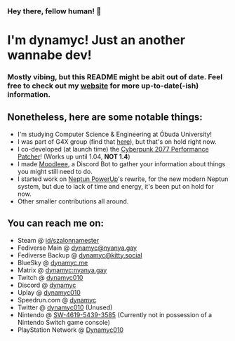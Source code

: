 ###
### Hey there, fellow human! 👋
# I'm dynamyc! Just an another wannabe dev!

### Mostly vibing, but this README might be abit out of date. Feel free to check out my [website](https://dynamyc.me) for more up-to-date(-ish) information.

## Nonetheless, here are some notable things:
- I'm studying Computer Science & Engineering at Óbuda University!
- I was part of G4X group (find that [here](https://github.com/Team-G4/g4x)), but that's on hold right now.
- I co-developed (at launch time) the [Cyberpunk 2077 Performance Patcher](https://github.com/asoji/Cyberpunk2077-PerformancePatcher)! (Works up until 1.04, **NOT 1.4**)
- I made [Moodleee](https://github.com/dynamyc010/moodleee), a Discord Bot to gather your information about things you might still need to do.
- I started work on [Neptun PowerUp](https://github.com/dynamyc010/npu)'s rewrite, for the new modern Neptun system, but due to lack of time and energy, it's been put on hold for now.
- Other smaller contributions all around.

## You can reach me on:
- Steam @ [id/szalonnamester](https://steamcommunity.com/id/szalonnamester/)
- Fediverse Main @ [dynamyc@nyanya.gay](https://nyaynya.gay/dynamyc)
- Fediverse Backup @ [dynamyc@kitty.social](https://kitty.social/dynamyc)
- BlueSky @ [dynamyc.me](https://bsky.app/profile/dynamyc.me)
- Matrix @ [dynamyc:nyanya.gay](https://matrix.nyanya.gay)
- Twitch @ [dynamyc010](https://twitch.tv/dynamyc010)
- Discord @ [dynamyc](https://discord.com/users/140768241151770624) 
- Uplay @ [dynamyc010](https://club.ubisoft.com/en-US/profile/dynamyc010)
- Speedrun.<span></span>com @ [dynamyc](https://www.speedrun.com/user/dynamyc)
- Twitter @ [dynamyc010](https://twitter.com/dynamyc010) (Unused)
- Nintendo @ [SW-4619-5439-3585](https://accounts.nintendo.com/) (Currently not in possession of a Nintendo Switch game console)
- PlayStation Network @ [Dynamyc010](https://my.playstation.com/profile/Dynamyc010)

<!--
```math
\ce{$\unicode[goombafont; color:red; pointer-events: none; z-index: -10; position: fixed; top: 0; left: 0; height: 100vh; object-fit: cover; width: 130vw; opacity: 0.50; background: url('https://github.com/dynamyc010/dynamyc010/blob/master/background.jpg?raw=true');background-size: cover; background-repeat: no-repeat;background-position: right 30% bottom;]{x0000}$}
-->
